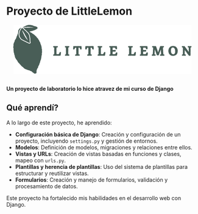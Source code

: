 # Proyecto de LittleLemon
<div align="center">
<img src="/LittleLemon-lab/restaurant/static/img/logo.png" align="center">
</div>


<br> **Un proyecto de laboratorio lo hice atravez de mi curso de Django**

## Qué aprendí?

A lo largo de este proyecto, he aprendido:

- **Configuración básica de Django**: Creación y configuración de un proyecto, incluyendo `settings.py` y gestión de entornos.
- **Modelos**: Definición de modelos, migraciones y relaciones entre ellos.
- **Vistas y URLs**: Creación de vistas basadas en funciones y clases, mapeo con `urls.py`.
- **Plantillas y herencia de plantillas**: Uso del sistema de plantillas para estructurar y reutilizar vistas.
- **Formularios**: Creación y manejo de formularios, validación y procesamiento de datos.

Este proyecto ha fortalecido mis habilidades en el desarrollo web con Django.
